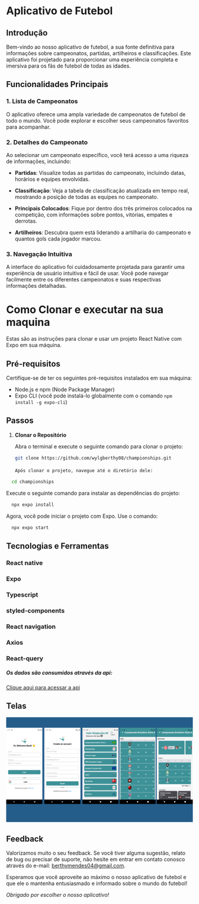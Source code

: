 # Aplicativo de Futebol

## Introdução

Bem-vindo ao nosso aplicativo de futebol, a sua fonte definitiva para informações sobre campeonatos, partidas, artilheiros e classificações. Este aplicativo foi projetado para proporcionar uma experiência completa e imersiva para os fãs de futebol de todas as idades.

## Funcionalidades Principais

### 1. Lista de Campeonatos

O aplicativo oferece uma ampla variedade de campeonatos de futebol de todo o mundo. Você pode explorar e escolher seus campeonatos favoritos para acompanhar.

### 2. Detalhes do Campeonato

Ao selecionar um campeonato específico, você terá acesso a uma riqueza de informações, incluindo:

- **Partidas**: Visualize todas as partidas do campeonato, incluindo datas, horários e equipes envolvidas.

- **Classificação**: Veja a tabela de classificação atualizada em tempo real, mostrando a posição de todas as equipes no campeonato.

- **Principais Colocados**: Fique por dentro dos três primeiros colocados na competição, com informações sobre pontos, vitórias, empates e derrotas.

- **Artilheiros**: Descubra quem está liderando a artilharia do campeonato e quantos gols cada jogador marcou.

### 3. Navegação Intuitiva

A interface do aplicativo foi cuidadosamente projetada para garantir uma experiência de usuário intuitiva e fácil de usar. Você pode navegar facilmente entre os diferentes campeonatos e suas respectivas informações detalhadas.

# Como Clonar e executar na sua maquina

Estas são as instruções para clonar e usar um projeto React Native com Expo em sua máquina.

## Pré-requisitos

Certifique-se de ter os seguintes pré-requisitos instalados em sua máquina:

- Node.js e npm (Node Package Manager)
- Expo CLI (você pode instalá-lo globalmente com o comando `npm install -g expo-cli`)

## Passos

1. **Clonar o Repositório**

   Abra o terminal e execute o seguinte comando para clonar o projeto:

   ```bash
   git clone https://github.com/wylgberthy08/championships.git

   Após clonar o projeto, navegue até o diretório dele:
 ```bash
   cd championships
 ```
  Execute o seguinte comando para instalar as dependências do projeto:
```bash
  npx expo install
 ```
 Agora, você pode iniciar o projeto com Expo. Use o comando:
```bash
  npx expo start
 ```
## Tecnologias e Ferramentas
  ### React native
  ### Expo
  ### Typescript
  ### styled-components
  ### React navigation
  ### Axios
  ### React-query

  ##### Os dados são consumidos através da api:
  [Clique aqui para acessar a api](https://www.football-data.org/)
  
## Telas

 ![Alt text](https://raw.githubusercontent.com/wylgberthy08/championships/master/src/screenshots/Telas.png)
 

## Feedback 

Valorizamos muito o seu feedback. Se você tiver alguma sugestão, relato de bug ou precisar de suporte, não hesite em entrar em contato conosco através do e-mail: berthymendes04@gmail.com.

Esperamos que você aproveite ao máximo o nosso aplicativo de futebol e que ele o mantenha entusiasmado e informado sobre o mundo do futebol!

*Obrigado por escolher o nosso aplicativo!*

